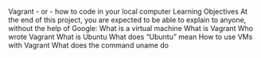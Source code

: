 Vagrant - or - how to code in your local computer
Learning Objectives
At the end of this project, you are expected to be able to explain to anyone, without the help of Google:
What is a virtual machine
What is Vagrant
Who wrote Vagrant
What is Ubuntu
What does “Ubuntu” mean
How to use VMs with Vagrant
What does the command uname do
